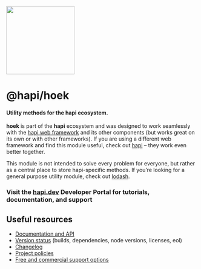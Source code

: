 [<img src="https://raw.githubusercontent.com/hapijs/assets/master/images/family.png" width="180" />](https://hapi.dev)

<span class="citation" data-cites="hapi/hoek">@hapi/hoek</span>
===============================================================

#### Utility methods for the hapi ecosystem.

**hoek** is part of the **hapi** ecosystem and was designed to work seamlessly with the [hapi web framework](https://hapi.dev) and its other components (but works great on its own or with other frameworks). If you are using a different web framework and find this module useful, check out [hapi](https://hapi.dev) – they work even better together.

This module is not intended to solve every problem for everyone, but rather as a central place to store hapi-specific methods. If you’re looking for a general purpose utility module, check out [lodash](https://github.com/lodash/lodash).

### Visit the [hapi.dev](https://hapi.dev) Developer Portal for tutorials, documentation, and support

Useful resources
----------------

-   [Documentation and API](https://hapi.dev/family/hoek/)
-   [Version status](https://hapi.dev/resources/status/#hoek) (builds, dependencies, node versions, licenses, eol)
-   [Changelog](https://hapi.dev/family/hoek/changelog/)
-   [Project policies](https://hapi.dev/policies/)
-   [Free and commercial support options](https://hapi.dev/support/)
